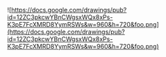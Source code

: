 ![https://docs.google.com/drawings/pub?id=12ZC3pkcwYBnCWgsxWQx8xPs-K3pE7FcXMRD8YymRSWs&w=960&h=720&foo.png](https://docs.google.com/drawings/pub?id=12ZC3pkcwYBnCWgsxWQx8xPs-K3pE7FcXMRD8YymRSWs&w=960&h=720&foo.png)